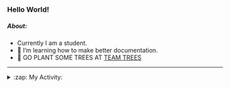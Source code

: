 ### Hello World!

##### About:
- Currently I am a student.
- 🌱 I’m learning how to make better documentation.
- 🌱 GO PLANT SOME TREES AT [TEAM TREES](https://teamtrees.org/)

---
<details>
  <summary>:zap: My Activity:</summary>
  
<!--START_SECTION:waka-->
![Code Time](http://img.shields.io/badge/Code%20Time-1%2C114%20hrs%2054%20mins-blue)

**I'm a Night 🦉** 

```text
🌞 Morning                1450 commits        ██░░░░░░░░░░░░░░░░░░░░░░░   09.38 % 
🌆 Daytime                5356 commits        █████████░░░░░░░░░░░░░░░░   34.66 % 
🌃 Evening                4420 commits        ███████░░░░░░░░░░░░░░░░░░   28.60 % 
🌙 Night                  4226 commits        ███████░░░░░░░░░░░░░░░░░░   27.35 % 
```
📅 **I'm Most Productive on Wednesday** 

```text
Monday                   2301 commits        ████░░░░░░░░░░░░░░░░░░░░░   14.89 % 
Tuesday                  1920 commits        ███░░░░░░░░░░░░░░░░░░░░░░   12.43 % 
Wednesday                3688 commits        ██████░░░░░░░░░░░░░░░░░░░   23.87 % 
Thursday                 1980 commits        ███░░░░░░░░░░░░░░░░░░░░░░   12.81 % 
Friday                   1509 commits        ██░░░░░░░░░░░░░░░░░░░░░░░   09.77 % 
Saturday                 1394 commits        ██░░░░░░░░░░░░░░░░░░░░░░░   09.02 % 
Sunday                   2660 commits        ████░░░░░░░░░░░░░░░░░░░░░   17.21 % 
```


📊 **This Week I Spent My Time On** 

```text
🔥 Editors: 
VS Code                  1 hr 23 mins        █████████████████████████   100.00 % 

🐱‍💻 Projects: 
praise                   58 mins             ██████████████████░░░░░░░   70.30 % 
recurring-call-reminder  24 mins             ███████░░░░░░░░░░░░░░░░░░   29.04 % 
CSF22                    0 secs              ░░░░░░░░░░░░░░░░░░░░░░░░░   00.64 % 
ai                       0 secs              ░░░░░░░░░░░░░░░░░░░░░░░░░   00.02 % 
```


 Last Updated on 04/05/2023 03:07:43 UTC
<!--END_SECTION:waka-->
</details>

